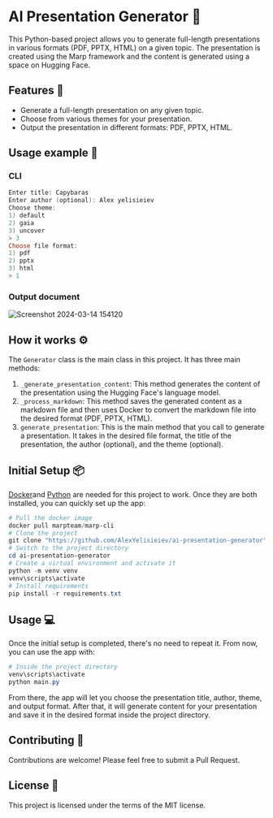 # AI Presentation Generator 📃

This Python-based project allows you to generate full-length presentations in various formats (PDF, PPTX, HTML) on a given topic. The presentation is created using the Marp framework and the content is generated using a space on Hugging Face.

## Features 🌟

- Generate a full-length presentation on any given topic.
- Choose from various themes for your presentation.
- Output the presentation in different formats: PDF, PPTX, HTML.

## Usage example 🔮

### CLI

```powershell
Enter title: Capybaras
Enter author (optional): Alex yelisieiev
Choose theme:
1) default
2) gaia
3) uncover
> 3
Choose file format:
1) pdf
2) pptx
3) html
> 1
```

### Output document

![Screenshot 2024-03-14 154120](https://github.com/AlexYelisieiev/ai-presentation-generator/assets/62658287/3a6ba3ff-5885-41cd-baba-8923e8f385f4)

## How it works ⚙️

The `Generator` class is the main class in this project. It has three main methods:

1. `_generate_presentation_content`: This method generates the content of the presentation using the Hugging Face's language model.
2. `_process_markdown`: This method saves the generated content as a markdown file and then uses Docker to convert the markdown file into the desired format (PDF, PPTX, HTML).
3. `generate_presentation`: This is the main method that you call to generate a presentation. It takes in the desired file format, the title of the presentation, the author (optional), and the theme (optional).

## Initial Setup 📦

[Docker](https://www.docker.com/products/docker-desktop/)and [Python](https://www.python.org/) are needed for this project to work. Once they are both installed, you can quickly set up the app:

```powershell
# Pull the docker image
docker pull marpteam/marp-cli
# Clone the project
git clone "https://github.com/AlexYelisieiev/ai-presentation-generator"
# Switch to the project directory
cd ai-presentation-generator
# Create a virtual environment and activate it
python -m venv venv
venv\scripts\activate
# Install requirements
pip install -r requirements.txt
```

## Usage 💻

Once the initial setup is completed, there's no need to repeat it.
From now, you can use the app with:

```powershell
# Inside the project directory
venv\scripts\activate
python main.py
```

From there, the app will let you choose the presentation title, author, theme, and output format. After that, it will generate content for your presentation and save it in the desired format inside the project directory.

## Contributing 🤝

Contributions are welcome! Please feel free to submit a Pull Request.

## License 📄

This project is licensed under the terms of the MIT license.
